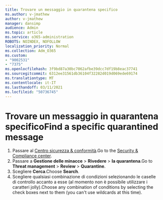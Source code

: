 ```yaml
---
title: Trovare un messaggio in quarantena specifico
ms.author: v-jmathew
author: v-jmathew
manager: dansimp
audience: Admin
ms.topic: article
ms.service: o365-administration
ROBOTS: NOINDEX, NOFOLLOW
localization_priority: Normal
ms.collection: Adm_O365
ms.custom:
- "9002531"
- "7375"
ms.openlocfilehash: 3f9bd87a30bc7062afbe39dcc7df19b8eac37741
ms.sourcegitcommit: 6312ee31561db36104f32282d019d069ede69174
ms.translationtype: MT
ms.contentlocale: it-IT
ms.lasthandoff: 03/11/2021
ms.locfileid: "50736745"
---
```

# <a name="find-a-specific-quarantined-message"></a><span data-ttu-id="16ec2-102">Trovare un messaggio in quarantena specifico</span><span class="sxs-lookup"><span data-stu-id="16ec2-102">Find a specific quarantined message</span></span>

1. <span data-ttu-id="16ec2-103">Passare al [Centro sicurezza & conformità](https://go.microsoft.com/fwlink/p/?linkid=2077143).</span><span class="sxs-lookup"><span data-stu-id="16ec2-103">Go to the [Security & Compliance center](https://go.microsoft.com/fwlink/p/?linkid=2077143).</span></span>
2. <span data-ttu-id="16ec2-104">Passare a **Gestione delle minacce**  >  **Rivedere**  >  **la quarantena**.</span><span class="sxs-lookup"><span data-stu-id="16ec2-104">Go to **Threat management** > **Review** > **Quarantine**.</span></span>
3. <span data-ttu-id="16ec2-105">Scegliere **Cerca**.</span><span class="sxs-lookup"><span data-stu-id="16ec2-105">Choose **Search**.</span></span>
4. <span data-ttu-id="16ec2-106">Scegliere qualsiasi combinazione di condizioni selezionando le caselle di controllo accanto a esse (al momento non è possibile utilizzare i caratteri jolly).</span><span class="sxs-lookup"><span data-stu-id="16ec2-106">Choose any combination of conditions by selecting the check boxes next to them (you can't use wildcards at this time).</span></span>
